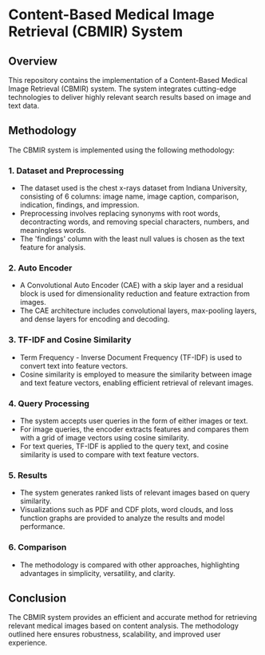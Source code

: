 # Content-Based Medical Image Retrieval (CBMIR) System

## Overview
This repository contains the implementation of a Content-Based Medical Image Retrieval (CBMIR) system. The system integrates cutting-edge technologies to deliver highly relevant search results based on image and text data.

## Methodology
The CBMIR system is implemented using the following methodology:

### 1. Dataset and Preprocessing
- The dataset used is the chest x-rays dataset from Indiana University, consisting of 6 columns: image name, image caption, comparison, indication, findings, and impression.
- Preprocessing involves replacing synonyms with root words, decontracting words, and removing special characters, numbers, and meaningless words.
- The 'findings' column with the least null values is chosen as the text feature for analysis.

### 2. Auto Encoder
- A Convolutional Auto Encoder (CAE) with a skip layer and a residual block is used for dimensionality reduction and feature extraction from images.
- The CAE architecture includes convolutional layers, max-pooling layers, and dense layers for encoding and decoding.

### 3. TF-IDF and Cosine Similarity
- Term Frequency - Inverse Document Frequency (TF-IDF) is used to convert text into feature vectors.
- Cosine similarity is employed to measure the similarity between image and text feature vectors, enabling efficient retrieval of relevant images.

### 4. Query Processing
- The system accepts user queries in the form of either images or text.
- For image queries, the encoder extracts features and compares them with a grid of image vectors using cosine similarity.
- For text queries, TF-IDF is applied to the query text, and cosine similarity is used to compare with text feature vectors.

### 5. Results
- The system generates ranked lists of relevant images based on query similarity.
- Visualizations such as PDF and CDF plots, word clouds, and loss function graphs are provided to analyze the results and model performance.

### 6. Comparison
- The methodology is compared with other approaches, highlighting advantages in simplicity, versatility, and clarity.

## Conclusion
The CBMIR system provides an efficient and accurate method for retrieving relevant medical images based on content analysis. The methodology outlined here ensures robustness, scalability, and improved user experience.